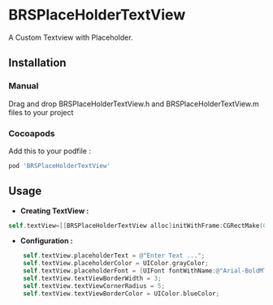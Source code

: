 # BRSPlaceHolderTextView

A Custom Textview with Placeholder.

## Installation

### Manual

Drag and drop BRSPlaceHolderTextView.h and BRSPlaceHolderTextView.m files to your project

### Cocoapods

Add this to your podfile :

```bash
pod 'BRSPlaceHolderTextView'
```

## Usage 

* **Creating TextView :**

``` objective-c
self.textView=[[BRSPlaceHolderTextView alloc]initWithFrame:CGRectMake(0, 5,[UIScreen mainScreen].bounds.size.width, 50)];
```

* **Configuration :**

``` objective-c
    self.textView.placeholderText = @"Enter Text ...";
    self.textView.placeholderColor = UIColor.grayColor;
    self.textView.placeholderFont = [UIFont fontWithName:@"Arial-BoldMT" size:14.0];
    self.textView.textViewBorderWidth = 3;
    self.textView.textViewCornerRadius = 5;
    self.textView.textViewBorderColor = UIColor.blueColor;
```
